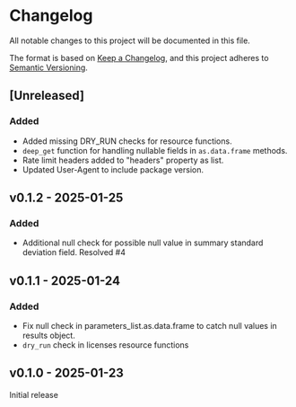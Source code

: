 # Changelog

All notable changes to this project will be documented in this file.

The format is based on [Keep a Changelog](https://keepachangelog.com/en/1.1.0/),
and this project adheres to [Semantic Versioning](https://semver.org/spec/v2.0.0.html).

## [Unreleased]

### Added

- Added missing DRY_RUN checks for resource functions.
- `deep_get` function for handling nullable fields in `as.data.frame` methods.
- Rate limit headers added to "headers" property as list.
- Updated User-Agent to include package version.

## v0.1.2 - 2025-01-25

### Added

- Additional null check for possible null value in summary standard
deviation field. Resolved #4

## v0.1.1 - 2025-01-24

### Added

- Fix null check in parameters_list.as.data.frame to catch null values in
results object.
- `dry_run` check in licenses resource functions

## v0.1.0 - 2025-01-23

Initial release
